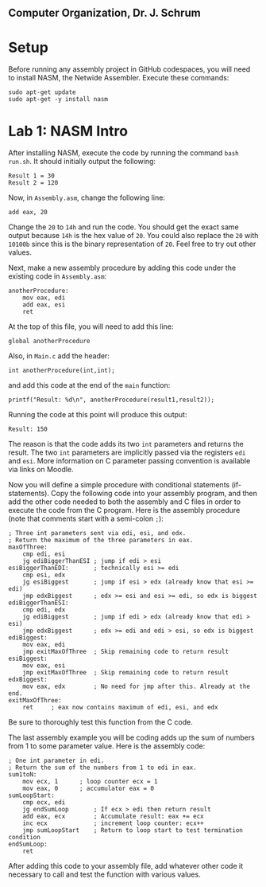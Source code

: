 ## Computer Organization, Dr. J. Schrum

# Setup

Before running any assembly project in GitHub codespaces, you will need to install NASM, the Netwide Assembler. Execute these commands:
```
sudo apt-get update
sudo apt-get -y install nasm
```

# Lab 1: NASM Intro

After installing NASM, execute the code by running the command `bash run.sh`. It should initially output the following:
```
Result 1 = 30
Result 2 = 120
```
Now, in `Assembly.asm`, change the following line:
```
add eax, 20
```
Change the `20` to `14h` and run the code. You should get the exact same output because `14h` is the hex value of `20`. You could also replace the `20` with `10100b` since this is the binary representation of `20`. Feel free to try out other values.

Next, make a new assembly procedure by adding this code under the existing code in `Assembly.asm`:
```
anotherProcedure:
	mov eax, edi
	add eax, esi
	ret
```
At the top of this file, you will need to add this line:
```
global anotherProcedure
```
Also, in `Main.c` add the header:
```
int anotherProcedure(int,int);
```
and add this code at the end of the `main` function:
```
printf("Result: %d\n", anotherProcedure(result1,result2));
```
Running the code at this point will produce this output:
```
Result: 150
```
The reason is that the code adds its two `int` parameters and returns the result. The two `int` parameters are implicitly passed via the registers `edi` and `esi`. More information on C parameter passing convention is available via links on Moodle.

Now you will define a simple procedure with conditional statements (if-statements). Copy the following code into your assembly program, and then add the other code needed to both the assembly and C files in order to execute the code from the C program. Here is the assembly procedure (note that comments start with a semi-colon `;`):
```
; Three int parameters sent via edi, esi, and edx. 
; Return the maximum of the three parameters in eax.
maxOfThree:
    cmp edi, esi
    jg ediBiggerThanESI ; jump if edi > esi
esiBiggerThanEDI:       ; technically esi >= edi
    cmp esi, edx
    jg esiBiggest       ; jump if esi > edx (already know that esi >= edi)
    jmp edxBiggest      ; edx >= esi and esi >= edi, so edx is biggest
ediBiggerThanESI:
    cmp edi, edx
    jg ediBiggest       ; jump if edi > edx (already know that edi > esi)
    jmp edxBiggest      ; edx >= edi and edi > esi, so edx is biggest
ediBiggest:
    mov eax, edi
    jmp exitMaxOfThree  ; Skip remaining code to return result
esiBiggest:
    mov eax, esi
    jmp exitMaxOfThree  ; Skip remaining code to return result
edxBiggest:
    mov eax, edx        ; No need for jmp after this. Already at the end.
exitMaxOfThree:
    ret     ; eax now contains maximum of edi, esi, and edx
```
Be sure to thoroughly test this function from the C code.

The last assembly example you will be coding adds up the sum of numbers from 1 to some parameter value. Here is the assembly code:
```
; One int parameter in edi.
; Return the sum of the numbers from 1 to edi in eax.
sum1toN:
    mov ecx, 1      ; loop counter ecx = 1
    mov eax, 0      ; accumulator eax = 0
sumLoopStart:
    cmp ecx, edi    
    jg endSumLoop       ; If ecx > edi then return result
    add eax, ecx        ; Accumulate result: eax += ecx
    inc ecx             ; increment loop counter: ecx++
    jmp sumLoopStart    ; Return to loop start to test termination condition
endSumLoop:
    ret
```
After adding this code to your assembly file, add whatever other code it necessary to call and test the function with various values.

